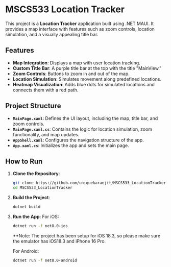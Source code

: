 # MSCS533 Location Tracker

This project is a **Location Tracker** application built using .NET MAUI. It provides a map interface with features such as zoom controls, location simulation, and a visually appealing title bar.

## Features

- **Map Integration**: Displays a map with user location tracking.
- **Custom Title Bar**: A purple title bar at the top with the title "MainView."
- **Zoom Controls**: Buttons to zoom in and out of the map.
- **Location Simulation**: Simulates movement along predefined locations.
- **Heatmap Visualization**: Adds blue dots for simulated locations and connects them with a red path.

## Project Structure

- **`MainPage.xaml`**: Defines the UI layout, including the map, title bar, and zoom controls.
- **`MainPage.xaml.cs`**: Contains the logic for location simulation, zoom functionality, and map updates.
- **`AppShell.xaml`**: Configures the navigation structure of the app.
- **`App.xaml.cs`**: Initializes the app and sets the main page.

## How to Run

1. **Clone the Repository**:
   ```bash
   git clone https://github.com/uniquekaranjit/MSCS533_LocationTracker 
   cd MSCS533_LocationTracker
   ```
2. **Build the Project**:
    ```bash 
    dotnet build 
    ```
3. **Run the App**:
    For iOS:
    ```bash
    dotnet run -f net8.0-ios
    ```
    **Note: The project has been setup for iOS 18.3, so please make sure the emulator has iOS18.3 and iPhone 16 Pro. 

    For Android:
    ```bash
    dotnet run -f net8.0-android
    ```

